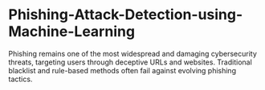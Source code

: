 # Phishing-Attack-Detection-using-Machine-Learning
Phishing remains one of the most widespread and damaging cybersecurity threats, targeting users through deceptive URLs and websites. Traditional blacklist and rule-based methods often fail against evolving phishing tactics.  

